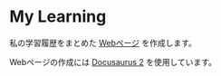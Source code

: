 # My Learning

私の学習履歴をまとめた [Webページ](https://takizuka.github.io/my-learning/) を作成します。

Webページの作成には [Docusaurus 2](https://docusaurus.io/) を使用しています。
